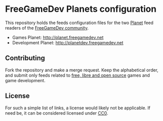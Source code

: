 # FreeGameDev Planets configuration

This repository holds the feeds configuration files for the two [Planet](http://www.planetplanet.org)
feed readers of the [FreeGameDev community](http://freegamedev.net).

- Games Planet: http://planet.freegamedev.net
- Development Planet: http://planetdev.freegamedev.net

## Contributing

Fork the repository and make a merge request. Keep the alphabetical order,
and submit only feeds related to [free, libre and open source](https://en.wikipedia.org/wiki/Free_software)
games and game development.

## License

For such a simple list of links, a license would likely not be applicable.
If need be, it can be considered licensed under [CC0](https://creativecommons.org/publicdomain/zero/1.0/).
